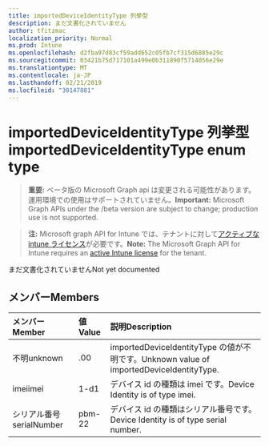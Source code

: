 ```yaml
---
title: importedDeviceIdentityType 列挙型
description: まだ文書化されていません
author: tfitzmac
localization_priority: Normal
ms.prod: Intune
ms.openlocfilehash: d2fba97d83cf59add652c05fb7cf315d6885e29c
ms.sourcegitcommit: 03421b75d717101a499e0b311890f5714056e29e
ms.translationtype: MT
ms.contentlocale: ja-JP
ms.lasthandoff: 02/21/2019
ms.locfileid: "30147881"
---
```

# <a name="importeddeviceidentitytype-enum-type"></a><span data-ttu-id="bd137-103">importedDeviceIdentityType 列挙型</span><span class="sxs-lookup"><span data-stu-id="bd137-103">importedDeviceIdentityType enum type</span></span>

> <span data-ttu-id="bd137-104">**重要:** ベータ版の Microsoft Graph api は変更される可能性があります。運用環境での使用はサポートされていません。</span><span class="sxs-lookup"><span data-stu-id="bd137-104">**Important:** Microsoft Graph APIs under the /beta version are subject to change; production use is not supported.</span></span>

> <span data-ttu-id="bd137-105">**注:** Microsoft graph API for Intune では、テナントに対して[アクティブな intune ライセンス](https://go.microsoft.com/fwlink/?linkid=839381)が必要です。</span><span class="sxs-lookup"><span data-stu-id="bd137-105">**Note:** The Microsoft Graph API for Intune requires an [active Intune license](https://go.microsoft.com/fwlink/?linkid=839381) for the tenant.</span></span>

<span data-ttu-id="bd137-106">まだ文書化されていません</span><span class="sxs-lookup"><span data-stu-id="bd137-106">Not yet documented</span></span>

## <a name="members"></a><span data-ttu-id="bd137-107">メンバー</span><span class="sxs-lookup"><span data-stu-id="bd137-107">Members</span></span>
|<span data-ttu-id="bd137-108">メンバー</span><span class="sxs-lookup"><span data-stu-id="bd137-108">Member</span></span>|<span data-ttu-id="bd137-109">値</span><span class="sxs-lookup"><span data-stu-id="bd137-109">Value</span></span>|<span data-ttu-id="bd137-110">説明</span><span class="sxs-lookup"><span data-stu-id="bd137-110">Description</span></span>|
|:---|:---|:---|
|<span data-ttu-id="bd137-111">不明</span><span class="sxs-lookup"><span data-stu-id="bd137-111">unknown</span></span>|<span data-ttu-id="bd137-112">.0</span><span class="sxs-lookup"><span data-stu-id="bd137-112">0</span></span>|<span data-ttu-id="bd137-113">importedDeviceIdentityType の値が不明です。</span><span class="sxs-lookup"><span data-stu-id="bd137-113">Unknown value of importedDeviceIdentityType.</span></span>|
|<span data-ttu-id="bd137-114">imei</span><span class="sxs-lookup"><span data-stu-id="bd137-114">imei</span></span>|<span data-ttu-id="bd137-115">1-d</span><span class="sxs-lookup"><span data-stu-id="bd137-115">1</span></span>|<span data-ttu-id="bd137-116">デバイス id の種類は imei です。</span><span class="sxs-lookup"><span data-stu-id="bd137-116">Device Identity is of type imei.</span></span>|
|<span data-ttu-id="bd137-117">シリアル番号</span><span class="sxs-lookup"><span data-stu-id="bd137-117">serialNumber</span></span>|<span data-ttu-id="bd137-118">pbm-2</span><span class="sxs-lookup"><span data-stu-id="bd137-118">2</span></span>|<span data-ttu-id="bd137-119">デバイス id の種類はシリアル番号です。</span><span class="sxs-lookup"><span data-stu-id="bd137-119">Device Identity is of type serial number.</span></span>|




